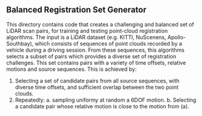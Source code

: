 ## Balanced Registration Set Generator

This directory contains code that creates a challenging and balanced set of LiDAR scan pairs, 
for training and testing point-cloud registration algorithms. 
The input is a LiDAR dataset (e.g. KITTI, NuScenens, Apollo-Southbay), 
which consists of sequences of point clouds recorded by a vehicle
during a driving session. From these sequences, this algorithms 
selects a subset of pairs which provides a diverse set of registration
challenges. This set contains pairs with a variety of time offsets, 
relative motions and source sequences. This is achieved by:
1. Selecting a set of candidate pairs from all source sequences, with 
   diverse time offsets, and sufficient overlap between the two point clouds.  
2. Repeatedly:
   a. sampling uniformy at random a 6DOF motion. 
   b. Selecting a candidate pair whose relative motion is close to
      the motion from (a). 
